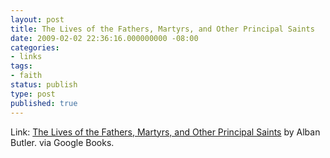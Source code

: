 ```yaml
---
layout: post
title: The Lives of the Fathers, Martyrs, and Other Principal Saints
date: 2009-02-02 22:36:16.000000000 -08:00
categories:
- links
tags:
- faith
status: publish
type: post
published: true
---
```

Link: <a href="http://books.google.com/books?id=FFw3AAAAMAAJ">The Lives of the Fathers, Martyrs, and Other Principal Saints</a>
by Alban Butler. via Google Books.
